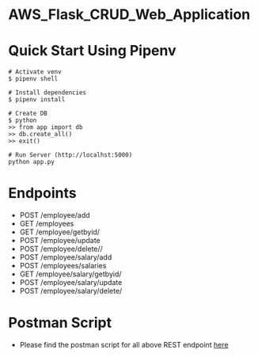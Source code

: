 # AWS_Flask_CRUD_Web_Application

# Quick Start Using Pipenv

```
# Activate venv
$ pipenv shell

# Install dependencies
$ pipenv install

# Create DB
$ python
>> from app import db
>> db.create_all()
>> exit()

# Run Server (http://localhst:5000)
python app.py
```
# Endpoints
  * POST  /employee/add
  * GET   /employees
  * GET   /employee/getbyid/<id>
  * POST  /employee/update
  * POST  /employee/delete/<id>/
  * POST  /employee/salary/add
  * POST  /employees/salaries
  * GET   /employee/salary/getbyid/<id>
  * POST  /employee/salary/update
  * POST  /employee/salary/delete/<id>

# Postman Script
- Please find the postman script for all above REST endpoint [here](https://github.com/nilaynarlawar/AWS_Flask_CRUD_Web_Application/blob/main/Flask-AWS-Project.postman_collection.json)
